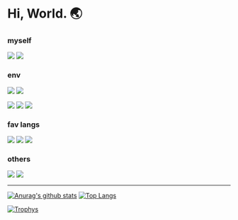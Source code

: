 # Hi, World. :earth_asia:

### myself

![](https://img.shields.io/static/v1?label=my%20name%20is&message=Nanai10a&color=005E15&style=for-the-badge)
![](https://img.shields.io/static/v1?label=have%20writing%20code%20since&message=2020&color=005E15&style=for-the-badge)

### env

[![](https://img.shields.io/static/v1?label=os%231&message=archlinux&color=08c&style=for-the-badge)](https://www.archlinux.org/)
[![](https://img.shields.io/static/v1?label=os%232&message=windows10&color=00A4EF&style=for-the-badge)](https://www.microsoft.com/windows/)

[![](https://img.shields.io/static/v1?label=editor&message=nvim&color=DE6A1C&style=for-the-badge)](https://www.vim.org/)
[![](https://img.shields.io/static/v1?label=->%20with&message=neovide&color=DE6A1C&style=for-the-badge)](https://github.com/neovide/neovide)
[![](https://img.shields.io/static/v1?label=ide&message=jet%20brains&color=C89332&style=for-the-badge)](https://www.jetbrains.com/products.html#type=ide)

### fav langs

[![](https://img.shields.io/static/v1?label=rust&message=wonderful!&color=DE6A1C&style=for-the-badge)](https://www.rust-lang.org/)
[![](https://img.shields.io/static/v1?label=kotlin&message=i%20love&color=7BAA17&style=for-the-badge)](https://kotlinlang.org/)
[![](https://img.shields.io/static/v1?label=java&message=my%20parents&color=7BAA17&style=for-the-badge)](https://go.java/)


### others

[![](https://img.shields.io/static/v1?label=github&message=this&color=005E15&style=for-the-badge)](https://github.com/Nanai10a)
[![](https://img.shields.io/static/v1?label=github+%28archived%29&message=graveyard&color=005E15&style=for-the-badge)](https://github.com/Nanai10a-Archives)

---

[![Anurag's github stats](https://github-readme-stats.vercel.app/api?username=Nanai10a&show_icons=true&count_private=true&theme=darcula)](https://github.com/anuraghazra/github-readme-stats)
[![Top Langs](https://github-readme-stats.vercel.app/api/top-langs/?username=Nanai10a&count_private=true&theme=darcula&layout=compact&langs_count=10)](https://github.com/anuraghazra/github-readme-stats)

[![Trophys](https://github-profile-trophy.vercel.app/?username=Nanai10a&count_private=true&theme=darcula&column=10)](https://github.com/anuraghazra/github-readme-stats)

